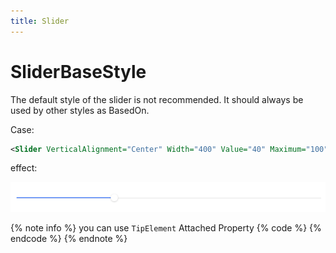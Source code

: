 ```yaml
---
title: Slider
---
```


# SliderBaseStyle

The default style of the slider is not recommended. It should always be used by other styles as BasedOn.

Case:

```xml
<Slider VerticalAlignment="Center" Width="400" Value="40" Maximum="100"/>
```

effect:

![Slider.DefaultStyle](https://raw.githubusercontent.com/HandyOrg/HandyOrgResource/master/HandyControl/Doc/native_controls/Slider.DefaultStyle.png)

{% note info %}
you can use `TipElement` Attached Property
{% code %}
<Slider hc:TipElement.Visibility="Visible" hc:TipElement.Placement="BottomRight" IsSnapToTickEnabled="True" Value="5" TickPlacement="Both" Orientation="Vertical"/>
{% endcode %}
{% endnote %}
